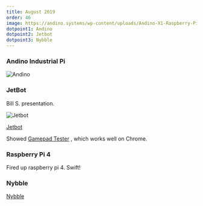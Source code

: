 ```yaml
---
title: August 2019
order: 46
image: https://andino.systems/wp-content/uploads/Andino-X1-Raspberry-Pi-in-der-industrie.png
dotpoint1: Andino 
dotpoint2: Jetbot
dotpoint3: Nybble
---
```

### Andino Industrial Pi 

![Andino](https://andino.systems/wp-content/uploads/andino-x1-with-raspberry-pi-3.png)


### JetBot

Bill S. presentation.

![Jetbot](https://raw.githubusercontent.com/wiki/NVIDIA-AI-IOT/jetbot/images/jetson-jetbot-illustration_1600x1260.png)

[Jetbot](https://github.com/NVIDIA-AI-IOT/jetbot)

Showed [Gamepad Tester](https://html5gamepad.com/) , which works well on Chrome.

### Raspberry Pi 4
Fired up raspberry pi 4. Swift!

### Nybble
[Nybble](https://www.raspberrypi.org/blog/robotic-cat-petoi-nybble/)


